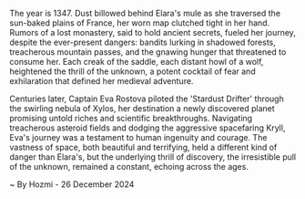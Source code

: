 
The year is 1347.  Dust billowed behind Elara's mule as she traversed the sun-baked plains of France, her worn map clutched tight in her hand.  Rumors of a lost monastery, said to hold ancient secrets, fueled her journey, despite the ever-present dangers: bandits lurking in shadowed forests, treacherous mountain passes, and the gnawing hunger that threatened to consume her.  Each creak of the saddle, each distant howl of a wolf, heightened the thrill of the unknown, a potent cocktail of fear and exhilaration that defined her medieval adventure.

Centuries later, Captain Eva Rostova piloted the 'Stardust Drifter' through the swirling nebula of Xylos, her destination a newly discovered planet promising untold riches and scientific breakthroughs.  Navigating treacherous asteroid fields and dodging the aggressive spacefaring Kryll, Eva's journey was a testament to human ingenuity and courage. The vastness of space, both beautiful and terrifying, held a different kind of danger than Elara's, but the underlying thrill of discovery, the irresistible pull of the unknown, remained a constant, echoing across the ages.

~ By Hozmi - 26 December 2024
